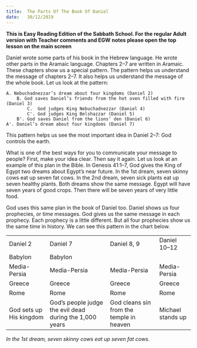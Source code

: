 ```yaml
---
title:  The Parts Of The Book Of Daniel
date:   30/12/2019
---
```


**This is Easy Reading Edition of the Sabbath School. For the regular Adult version with Teacher comments and EGW notes please open the top lesson on the main screen** 

Daniel wrote some parts of his book in the Hebrew language. He wrote other parts in the Aramaic language. Chapters 2–7 are written in Aramaic. These chapters show us a special pattern. The pattern helps us understand the message of chapters 2–7. It also helps us understand the message of the whole book. Let us look at the pattern:

    A. Nebuchadnezzar’s dream about four kingdoms (Daniel 2)
        B. God saves Daniel’s friends from the hot oven filled with fire (Daniel 3)
            C.	God judges King Nebuchadnezzar (Daniel 4)
            C'.	God judges King Belshazzar (Daniel 5)
        B'.	God saves Daniel from the lions’ den (Daniel 6)
    A'.	Daniel’s dream about four kingdoms (Daniel 7)

This pattern helps us see the most important idea in Daniel 2–7: God controls the earth.

What is one of the best ways for you to communicate your message to people? First, make your idea clear. Then say it again. Let us look at an example of this plan in the Bible. In Genesis 41:1–7, God gives the King of Egypt two dreams about Egypt’s near future. In the 1st dream, seven skinny cows eat up seven fat cows. In the 2nd dream, seven sick plants eat up seven healthy plants. Both dreams show the same message. Egypt will have seven years of good crops. Then there will be seven years of very little food.

God uses this same plan in the book of Daniel too. Daniel shows us four prophecies, or time messages. God gives us the same message in each prophecy. Each prophecy is a little different. But all four prophecies show us the same time in history. We can see this pattern in the chart below. 

| |  |  |  |
|---|---|---|---|
| Daniel 2 | Daniel 7 | Daniel 8, 9 | Daniel 10–12 |
| Babylon | Babylon |  | |
| Media-Persia | Media-Persia | Media-Persia | Media-Persia
| Greece | Greece | Greece | Greece |
| Rome | Rome | Rome | Rome |
| God sets up His kingdom | God’s people judge the evil dead during the 1,000 years |  God cleans sin from the temple in heaven | Michael stands up |

*In the 1st dream, seven skinny cows eat up seven fat cows.*